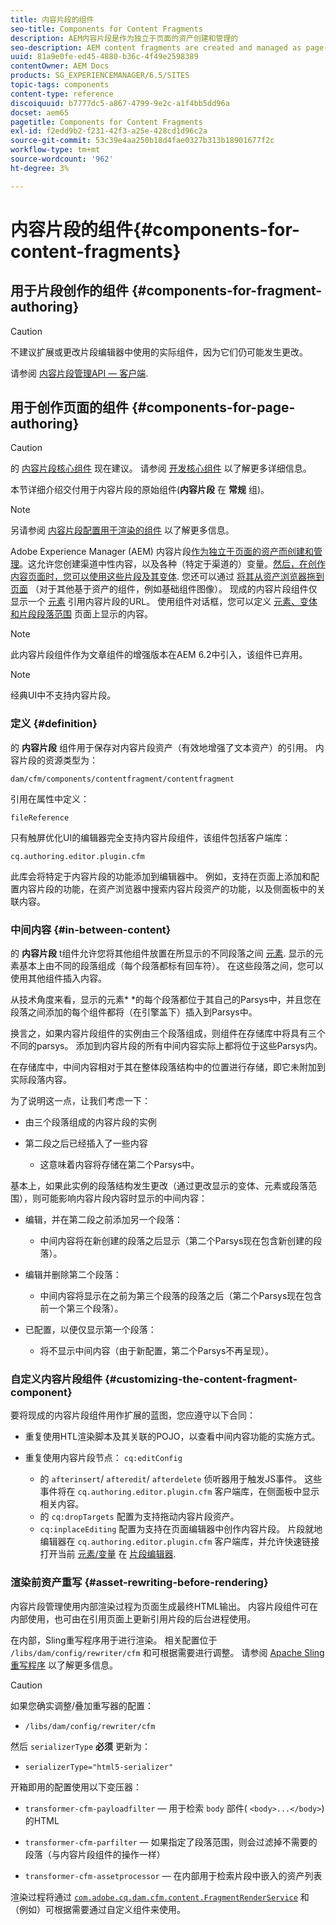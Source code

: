 ```yaml
---
title: 内容片段的组件
seo-title: Components for Content Fragments
description: AEM内容片段是作为独立于页面的资产创建和管理的
seo-description: AEM content fragments are created and managed as page-independent assets
uuid: 81a9e0fe-ed45-4880-b36c-4f49e2598389
contentOwner: AEM Docs
products: SG_EXPERIENCEMANAGER/6.5/SITES
topic-tags: components
content-type: reference
discoiquuid: b7777dc5-a867-4799-9e2c-a1f4bb5dd96a
docset: aem65
pagetitle: Components for Content Fragments
exl-id: f2edd9b2-f231-42f3-a25e-428cd1d96c2a
source-git-commit: 53c39e4aa250b18d4fae0327b313b18901677f2c
workflow-type: tm+mt
source-wordcount: '962'
ht-degree: 3%

---
```


# 内容片段的组件{#components-for-content-fragments}

## 用于片段创作的组件 {#components-for-fragment-authoring}

>[!CAUTION]
>
>不建议扩展或更改片段编辑器中使用的实际组件，因为它们仍可能发生更改。

请参阅 [内容片段管理API — 客户端](/help/sites-developing/customizing-content-fragments.md#the-content-fragment-management-api-client-side).

## 用于创作页面的组件 {#components-for-page-authoring}

>[!CAUTION]
>
>的 [内容片段核心组件](https://helpx.adobe.com/experience-manager/core-components/using/content-fragment-component.html) 现在建议。 请参阅 [开发核心组件](https://helpx.adobe.com/experience-manager/core-components/using/developing.html) 以了解更多详细信息。
>
>本节详细介绍交付用于内容片段的原始组件(**内容片段** 在 **常规** 组)。

>[!NOTE]
>
>另请参阅 [内容片段配置用于渲染的组件](/help/sites-developing/content-fragments-config-components-rendering.md) 以了解更多信息。

Adobe Experience Manager (AEM) 内容片段[作为独立于页面的资产而创建和管理](/help/assets/content-fragments/content-fragments.md)。这允许您创建渠道中性内容，以及各种（特定于渠道的）变量。[然后，在创作内容页面时，您可以使用这些片段及其变体](/help/sites-authoring/content-fragments.md). 您还可以通过 [将其从资产浏览器拖到页面](/help/sites-authoring/content-fragments.md#adding-a-content-fragment-to-your-page) （对于其他基于资产的组件，例如基础组件图像）。 现成的内容片段组件仅显示一个 [元素](/help/assets/content-fragments/content-fragments.md#constituent-parts-of-a-content-fragment) 引用内容片段的URL。 使用组件对话框，您可以定义 [元素、变体和片段段落范围](/help/assets/content-fragments/content-fragments.md#constituent-parts-of-a-content-fragment) 页面上显示的内容。

>[!NOTE]
>
>此内容片段组件作为文章组件的增强版本在AEM 6.2中引入，该组件已弃用。

>[!NOTE]
>
>经典UI中不支持内容片段。

### 定义 {#definition}

的 **内容片段** 组件用于保存对内容片段资产（有效地增强了文本资产）的引用。 内容片段的资源类型为：

`dam/cfm/components/contentfragment/contentfragment`

引用在属性中定义：

`fileReference`

只有触屏优化UI的编辑器完全支持内容片段组件，该组件包括客户端库：

`cq.authoring.editor.plugin.cfm`

此库会将特定于内容片段的功能添加到编辑器中。 例如，支持在页面上添加和配置内容片段的功能，在资产浏览器中搜索内容片段资产的功能，以及侧面板中的关联内容。

### 中间内容 {#in-between-content}

的 **内容片段** t组件允许您将其他组件放置在所显示的不同段落之间 [元素](/help/assets/content-fragments/content-fragments.md#constituent-parts-of-a-content-fragment). 显示的元素基本上由不同的段落组成（每个段落都标有回车符）。 在这些段落之间，您可以使用其他组件插入内容。

从技术角度来看，显示的元素* *的每个段落都位于其自己的Parsys中，并且您在段落之间添加的每个组件都将（在引擎盖下）插入到Parsys中。

换言之，如果内容片段组件的实例由三个段落组成，则组件在存储库中将具有三个不同的parsys。 添加到内容片段的所有中间内容实际上都将位于这些Parsys内。

在存储库中，中间内容相对于其在整体段落结构中的位置进行存储，即它未附加到实际段落内容。

为了说明这一点，让我们考虑一下：

* 由三个段落组成的内容片段的实例
* 第二段之后已经插入了一些内容

   * 这意味着内容将存储在第二个Parsys中。

基本上，如果此实例的段落结构发生更改（通过更改显示的变体、元素或段落范围），则可能影响内容片段内容时显示的中间内容：

* 编辑，并在第二段之前添加另一个段落：

   * 中间内容将在新创建的段落之后显示（第二个Parsys现在包含新创建的段落）。

* 编辑并删除第二个段落：

   * 中间内容将显示在之前为第三个段落的段落之后（第二个Parsys现在包含前一个第三个段落）。

* 已配置，以便仅显示第一个段落：

   * 将不显示中间内容（由于新配置，第二个Parsys不再呈现）。

### 自定义内容片段组件 {#customizing-the-content-fragment-component}

要将现成的内容片段组件用作扩展的蓝图，您应遵守以下合同：

* 重复使用HTL渲染脚本及其关联的POJO，以查看中间内容功能的实施方式。
* 重复使用内容片段节点： `cq:editConfig`

   * 的 `afterinsert`/ `afteredit`/ `afterdelete` 侦听器用于触发JS事件。 这些事件将在 `cq.authoring.editor.plugin.cfm` 客户端库，在侧面板中显示相关内容。
   * 的 `cq:dropTargets` 配置为支持拖动内容片段资产。
   * `cq:inplaceEditing` 配置为支持在页面编辑器中创作内容片段。 片段就地编辑器在 `cq.authoring.editor.plugin.cfm` 客户端库，并允许快速链接打开当前 [元素/变量](/help/assets/content-fragments/content-fragments.md#constituent-parts-of-a-content-fragment) 在 [片段编辑器](/help/assets/content-fragments/content-fragments-variations.md).

### 渲染前资产重写 {#asset-rewriting-before-rendering}

内容片段管理使用内部渲染过程为页面生成最终HTML输出。 内容片段组件可在内部使用，也可由在引用页面上更新引用片段的后台进程使用。

在内部，Sling重写程序用于进行渲染。 相关配置位于 `/libs/dam/config/rewriter/cfm` 和可根据需要进行调整。 请参阅 [Apache Sling重写程序](https://sling.apache.org/documentation/bundles/output-rewriting-pipelines-org-apache-sling-rewriter.html) 以了解更多信息。

>[!CAUTION]
>
>如果您确实调整/叠加重写器的配置：
>
>* `/libs/dam/config/rewriter/cfm`
>
>然后 `serializerType` **必须** 更新为：
>
>* `serializerType="html5-serializer"`


开箱即用的配置使用以下变压器：

* `transformer-cfm-payloadfilter`  — 用于检索 `body` 部件( `<body>...</body>`)的HTML

* `transformer-cfm-parfilter`  — 如果指定了段落范围，则会过滤掉不需要的段落（与内容片段组件的操作一样）
* `transformer-cfm-assetprocessor`  — 在内部用于检索片段中嵌入的资产列表

渲染过程将通过 [`com.adobe.cq.dam.cfm.content.FragmentRenderService`](https://helpx.adobe.com/experience-manager/6-5/sites/developing/using/reference-materials/javadoc/com/adobe/cq/dam/cfm/ContentFragment.html) 和（例如）可根据需要通过自定义组件来使用。
